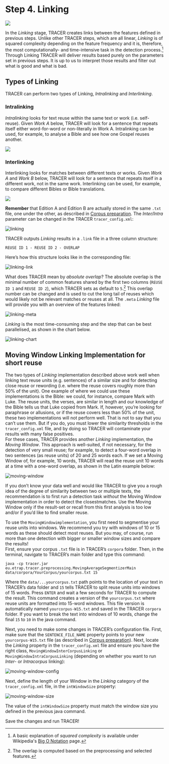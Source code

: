 # Step 4. Linking

![](/assets/architecture.png)

In the _Linking_ stage, TRACER creates links between the features defined in previous steps. Unlike other TRACER steps, which are all linear, _Linking_ is of squared complexity depending on the feature frequency and it is, therefore, the most computationally- and time-intensive task in the detection process.[^1] Through Linking TRACER will deliver results based purely on the parameters set in previous steps. It is up to us to interpret those results and filter out what is good and what is bad.

## Types of Linking

TRACER can perform two types of Linking, _Intralinking_ and _Interlinking_.

### Intralinking

_Intralinking_ looks for text reuse within the same text or work \(i.e. self-reuse\). Given _Work A_ below, TRACER will look for a sentence that repeats itself either word-for-word or non-literally in Work A. Intralinking can be used, for example, to analyse a Bible and see how one Gospel reuses another.

![](/assets/intralinking.jpeg)

### Interlinking

Interlinking looks for matches between different texts or works. Given _Work A_ and _Work B_ below, TRACER will look for a sentence that repeats itself in a different work, not in the same work. Interlinking can be used, for example, to compare different Bibles or Bible translations.

![](/assets/interlinking.jpeg)

**Remember** that Edition A and Edition B are actually stored in the same `.txt` file, one under the other, as described in [Corpus preparation](/corpus-preparation.md). The _Inter/Intra_ parameter can be changed in the TRACER `tracer_config.xml`:

![linking](/assets/linking.png "The value of the highlighted property in the TRACER tracer\_config.xml can be changed to InterCorpusLinkingImpl, if needed.")

TRACER outputs _Linking_ results in a `.link` file in a three column structure:

`REUSE ID 1 - REUSE ID 2 - OVERLAP`

Here’s how this structure looks like in the corresponding file:

![linking-link](/assets/linking_link.png "The three-column structure in the Linking output file of the King James Version Bible text: REUSE ID 1 - REUSE ID 2 - ABSOLUTE OVERLAP.")

What does TRACER mean by _absolute overlap_? The absolute overlap is the minimal number of common features shared by the first two columns \(`REUSE ID 1` and `REUSE ID 2`\), which TRACER sets as default to `5`.[^2] This overlap number can be changed and is used to cut the long tail of reuses which would likely not be relevant matches or reuses at all. The `.meta` _Linking_ file will provide you with an overview of the features linked:

![linking-meta](/assets/linking_meta.png "Overview of Linking results provided by the Linking .meta file.")

_Linking_ is the most time-consuming step and the step that can be best parallelised, as shown in the chart below.

![linking-chart](/assets/linking_parallel.png "Overview of the Linking step. TRACER mostly deals with Local Linking but, if necessary, can also support Distributed Linking.")

## Moving Window Linking Implementation for short reuse

The two types of _Linking_ implementation described above work well when linking text reuse units \(e.g. sentences\) of a similar size and for detecting close reuse or rewording \(i.e. where the reuse covers roughly more than 50% of the unit\). One example of where we could use these implementations is the Bible: we could, for instance, compare Mark with Luke. The reuse units, the verses, are similar in length and our knowledge of the Bible tells us that Luke copied from Mark. If, however, you’re looking for paraphrase or allusions, or if the reuse covers less than 50% of the unit, these two implementations will not perform well. That is not to say that you can’t use them. But if you do, you must lower the similarity thresholds in the `tracer_config.xml` file, and by doing so TRACER will contaminate your results with many false positives.  
For these cases, TRACER provides another _Linking_ implementation, the _Moving Window_. This approach is well-suited, if not necessary, for the detection of very small reuse; for example, to detect a four-word overlap in two sentences \(as reuse units\) of 20 and 25 words each. If we set a Moving Window of, for example, 10 words, TRACER will read the reuse unit 10 words at a time with a one-word overlap, as shown in the Latin example below:

![moving-window](/assets/moving-window-10.png "The reuse unit 100000801 is divided into 10-word chunks. The first chunk on the first line begins with the words PATRIS TUERETUR, AB OFFENSO, the second chunk on the second line skips PATRIS and begins with TUERETUR, the third chunk on the third line skips PATRIS TUERETUR and begins with AB, and so on and so forth.")

If you don’t know your data well and would like TRACER to give you a rough idea of the degree of similarity between two or multiple texts, the recommendation is to first run a detection task _without_ the Moving Window implementation in order to detect the closestmatches. Use the Moving Window only if the result-set or recall from this first analysis is too low and/or if you’d like to find smaller reuse.

To use the `MovingWindowimplementation`, you first need to segmentise your reuse units into windows. We recommend you try with windows of 10 or 15 words as these should detect most reuses. But you may, of course, run more than one detection with bigger or smaller window sizes and compare the results!  
First, ensure your corpus `.txt` file is in TRACER’s `corpora` folder. Then, in the terminal, navigate to TRACER’s main folder and type this command:

`java -cp tracer.jar eu.etrap.tracer.preprocessing.MovingAverageSegmentizerMain data/corpora/YourCorpus/yourcorpus.txt 15`

Where the `data/...yourcorpus.txt` path points to the location of your text in TRACER’s data folder and `15` tells TRACER to split reuse units into windows of 15 words. Press `ENTER` and wait a few seconds for TRACER to compute the result. This command creates a version of the `yourcorpus.txt` where reuse units are formatted into 15-word windows. This file version is automatically named `yourcorpus-W15.txt` and saved in the TRACER `corpora` folder. If you want to break the text into windows of 10 words, change the final `15` to `10` in the java command.

Next, you need to make some changes in TRACER’s configuration file. First, make sure that the `SENTENCE_FILE_NAME` property points to your new `yourcorpus-W15.txt` file \(as described in [Corpus preparation](/corpus-preparation.md)\). Next, locate the _Linking_ property in the `tracer_config.xml` file and ensure you have the right class, `MovingWindowInterCorpusLinking` or `MovingWindowIntraCorpusLinking` \(depending on whether you want to run _Inter-_ or _Intracorpus_ linking\):

![moving-window-config](/assets/moving-window-config.png "The class of the LINKING\_IMPL property in TRACER’s configuration file should read MovingWindowInterCorpusLinking or MovingWindowIntraCorpusLinking, depending on the type of Linking you’re interested in.")

Next, define the length of your Window in the _Linking_ category of the `tracer_config.xml` file, in the `intWindowSize` property:

![moving-window-size](/assets/moving-window-size-config.png "Define the size of your Moving Window in the value attribute of the intWindowSize property of the Linking category. In this case, we define a Window of 15 words.")

The value of the `intWindowSize` property must match the window size you defined in the previous java command.

Save the changes and run TRACER!

[^1]: A basic explanation of _squared complexity_ is available under Wikipedia's [Big O Notation](https://en.wikipedia.org/wiki/Big_O_notation) page.

[^2]: The overlap is computed based on the preprocessing and selected features.

